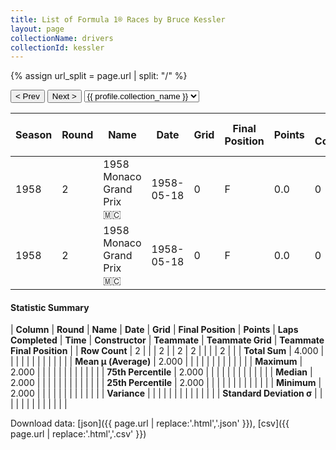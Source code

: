 ```yaml
---
title: List of Formula 1® Races by Bruce Kessler
layout: page
collectionName: drivers
collectionId: kessler
---
```


{% assign url_split = page.url | split: "/" %}
<div id="collection-navigation">
<button onclick="selector.options[selector.selectedIndex-1].value && (window.location = selector.options[selector.selectedIndex-1].value);">&lt; Prev</button>
<button onclick="selector.options[selector.selectedIndex+1].value && (window.location = selector.options[selector.selectedIndex+1].value);">Next &gt;</button>
<select id="selector" onchange="this.options[this.selectedIndex].value && (window.location = this.options[this.selectedIndex].value);">
  {% for collectionId in site.data[page.collectionName].refs %}
    {% if collectionId == page.collectionId %}
      {% assign selected = "selected" %}
    {% else %}
      {% assign selected = "" %}
    {% endif %}
    {% assign profile = site.data[page.collectionName][collectionId].profile %}
    <option value="/f1/{{ page.collectionName }}/{{ collectionId }}/{{ url_split[4] }}" {{ selected }}>{{ profile.collection_name }}</option>
  {% endfor %}
</select>
</div>

| Season | Round | Name | Date | Grid | Final Position | Points | Laps Completed | Time | Constructor | Teammate | Teammate Grid | Teammate Final Position |
|--|--|--|--|--|--|--|--|--|--|--|--|--|
| 1958 | 2 | 1958 Monaco Grand Prix 🇲🇨 | 1958-05-18 | 0 | F | 0.0 | 0 |   | Connaught 🇬🇧 | [Paul Emery 🇬🇧](/f1/drivers/emery) | 0 | F |
| 1958 | 2 | 1958 Monaco Grand Prix 🇲🇨 | 1958-05-18 | 0 | F | 0.0 | 0 |   | Connaught 🇬🇧 | [Bernie Ecclestone 🇬🇧](/f1/drivers/ecclestone) | 0 | F |

#### Statistic Summary

| **Column** | **Round** | **Name** | **Date** | **Grid** | **Final Position** | **Points** | **Laps Completed** | **Time** | **Constructor** | **Teammate** | **Teammate Grid** | **Teammate Final Position** |
| **Row Count** | 2 |  |  | 2 |  | 2 | 2 |  |  |  | 2 |  |
| **Total Sum** | 4.000 |  |  |  |  |  |  |  |  |  |  |  |
| **Mean μ (Average)** | 2.000 |  |  |  |  |  |  |  |  |  |  |  |
| **Maximum** | 2.000 |  |  |  |  |  |  |  |  |  |  |  |
| **75th Percentile** | 2.000 |  |  |  |  |  |  |  |  |  |  |  |
| **Median** | 2.000 |  |  |  |  |  |  |  |  |  |  |  |
| **25th Percentile** | 2.000 |  |  |  |  |  |  |  |  |  |  |  |
| **Minimum** | 2.000 |  |  |  |  |  |  |  |  |  |  |  |
| **Variance** |  |  |  |  |  |  |  |  |  |  |  |  |
| **Standard Deviation σ** |  |  |  |  |  |  |  |  |  |  |  |  |

Download data: [json]({{ page.url | replace:'.html','.json' }}), [csv]({{ page.url | replace:'.html','.csv' }})
